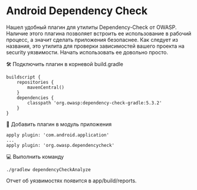 # Android Dependency Check

Нашел удобный плагин для утилиты Dependency-Check от OWASP. Наличие этого плагина позволяет встроить ее использование в рабочий процесс, а значит сделать приложения безопаснее. Как следует из названия, это утилита для проверки зависимостей вашего проекта на security уязвимости. Начать использовать ее довольно просто.

🛠 Подключить плагин в корневой build.gradle

```text
buildscript { 
    repositories { 
        mavenCentral() 
    } 
    dependencies { 
        classpath 'org.owasp:dependency-check-gradle:5.3.2' 
    } 
}
```

📲 Добавить плагин в модуль приложения

```text
apply plugin: 'com.android.application' 
... 
apply plugin: 'org.owasp.dependencycheck'
```

💻 Выполнить команду

```text
./gradlew dependencyCheckAnalyze
```

Отчет об уязвимостях появится в app/build/reports.

